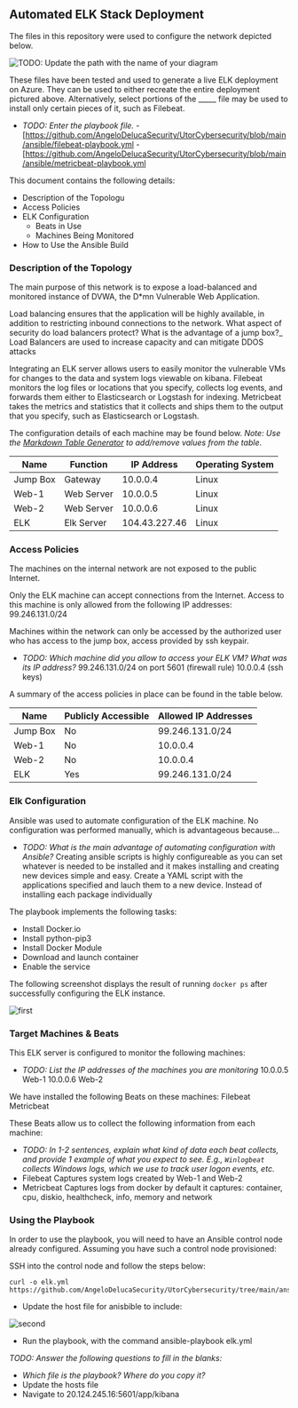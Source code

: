 ## Automated ELK Stack Deployment

The files in this repository were used to configure the network depicted below.

![TODO: Update the path with the name of your diagram](Images/diagram_filename.png)

These files have been tested and used to generate a live ELK deployment on Azure. They can be used to either recreate the entire deployment pictured above. Alternatively, select portions of the _____ file may be used to install only certain pieces of it, such as Filebeat.

  - _TODO: Enter the playbook file._
  -[https://github.com/AngeloDelucaSecurity/UtorCybersecurity/blob/main/ansible/filebeat-playbook.yml
  -[https://github.com/AngeloDelucaSecurity/UtorCybersecurity/blob/main/ansible/metricbeat-playbook.yml

This document contains the following details:
- Description of the Topologu
- Access Policies
- ELK Configuration
  - Beats in Use
  - Machines Being Monitored
- How to Use the Ansible Build


### Description of the Topology

The main purpose of this network is to expose a load-balanced and monitored instance of DVWA, the D*mn Vulnerable Web Application.

Load balancing ensures that the application will be highly available, in addition to restricting inbound connections to the network.
What aspect of security do load balancers protect? What is the advantage of a jump box?_
Load Balancers are used to increase capacity and can mitigate DDOS attacks

Integrating an ELK server allows users to easily monitor the vulnerable VMs for changes to the data and system logs viewable on kibana.
Filebeat monitors the log files or locations that you specify, collects log events, and forwards them either to Elasticsearch or Logstash for indexing.
Metricbeat takes the metrics and statistics that it collects and ships them to the output that you specify, such as Elasticsearch or Logstash.

The configuration details of each machine may be found below.
_Note: Use the [Markdown Table Generator](http://www.tablesgenerator.com/markdown_tables) to add/remove values from the table_.

| Name     | Function    | IP Address    | Operating System |
|----------|-------------|---------------|------------------|
| Jump Box | Gateway     | 10.0.0.4      | Linux            |
| Web-1    | Web Server  | 10.0.0.5      | Linux            |
| Web-2    | Web Server  | 10.0.0.6      | Linux            |
| ELK      | Elk Server  | 104.43.227.46 | Linux            |

### Access Policies

The machines on the internal network are not exposed to the public Internet. 

Only the ELK machine can accept connections from the Internet. Access to this machine is only allowed from the following IP addresses:
99.246.131.0/24 

Machines within the network can only be accessed by the authorized user who has access to the jump box, access provided by ssh keypair.
- _TODO: Which machine did you allow to access your ELK VM? What was its IP address?_
99.246.131.0/24 on port 5601 (firewall rule)
10.0.0.4 (ssh keys)

A summary of the access policies in place can be found in the table below.

| Name     | Publicly Accessible | Allowed IP Addresses |
|----------|---------------------|----------------------|
| Jump Box | No                  | 99.246.131.0/24      |
| Web-1    | No                  | 10.0.0.4             |
| Web-2    | No                  | 10.0.0.4             |
| ELK      | Yes                 | 99.246.131.0/24      |

### Elk Configuration

Ansible was used to automate configuration of the ELK machine. No configuration was performed manually, which is advantageous because...
- _TODO: What is the main advantage of automating configuration with Ansible?_
Creating ansible scripts is highly configureable as you can set whatever is needed to be installed and it makes installing and creating new devices 
simple and easy. Create a YAML script with the applications specified and lauch them to a new device. Instead of installing each package individually 

The playbook implements the following tasks:
- Install Docker.io
- Install python-pip3
- Install Docker Module
- Download and launch container
- Enable the service

The following screenshot displays the result of running `docker ps` after successfully configuring the ELK instance.

![first](https://user-images.githubusercontent.com/96212470/146652728-2ff7bdca-2ab4-443d-a624-d51638dfcce8.PNG)


### Target Machines & Beats
This ELK server is configured to monitor the following machines:
- _TODO: List the IP addresses of the machines you are monitoring_
10.0.0.5 Web-1
10.0.0.6 Web-2

We have installed the following Beats on these machines:
Filebeat
Metricbeat

These Beats allow us to collect the following information from each machine:
- _TODO: In 1-2 sentences, explain what kind of data each beat collects, and provide 1 example of what you expect to see. E.g., `Winlogbeat` collects Windows logs, which we use to track user logon events, etc._
- Filebeat Captures system logs created by Web-1 and Web-2
- Metricbeat Captures logs from docker by default it captures: container, cpu, diskio, healthcheck, info, memory and network

### Using the Playbook
In order to use the playbook, you will need to have an Ansible control node already configured. Assuming you have such a control node provisioned: 

SSH into the control node and follow the steps below:
```
curl -o elk.yml https://github.com/AngeloDelucaSecurity/UtorCybersecurity/tree/main/ansible/elk.yml

```

- Update the host file for anisbible to include:

![second](https://user-images.githubusercontent.com/96212470/146652709-de90337a-e352-4ddf-a345-01aa08167752.PNG)


- Run the playbook, with the command ansible-playbook elk.yml

_TODO: Answer the following questions to fill in the blanks:_
- _Which file is the playbook? Where do you copy it?_
- Update the hosts file
- Navigate to 20.124.245.16:5601/app/kibana


